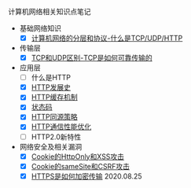 计算机网络相关知识点笔记
* 基础网络知识  
    * [x] [计算机网络的分层和协议-什么是TCP/UDP/HTTP](./TCPIP四层协议模型.md)
* 传输层
    * [x] [TCP和UDP区别-TCP是如何可靠传输的](./TCP和UDP的区别-TCP如何进行可靠传输？.md)
* 应用层
	* [ ] 什么是HTTP
	* [x] [HTTP发展史](./HTTP发展史.md)
	* [x] [HTTP缓存机制](./HTTP缓存机制.md)
	* [x] [状态码](./状态码.md)
    * [x] [HTTP同源策略](./HTTP同源策略.md)
	* [x] [HTTP通信性能优化](./HTTP通信性能优化.md)
    * [ ] HTTP2.0新特性
* 网络安全及相关漏洞
	* [x] [Cookie的HttpOnly和XSS攻击](./XSS攻击.md)
	* [x] [Cookie的sameSite和CSRF攻击](./什么是CSRF攻击.md)
	* [x] [HTTPS是如何加密传输](./HTTPS安全性原理.md)
2020.08.25